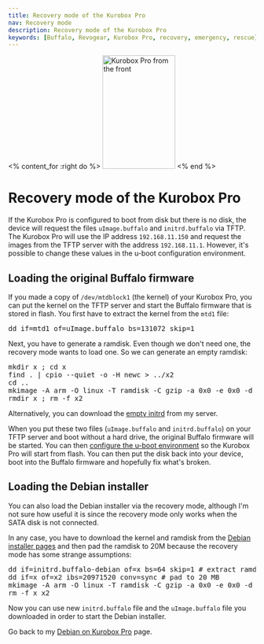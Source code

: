 ```yaml
---
title: Recovery mode of the Kurobox Pro
nav: Recovery mode
description: Recovery mode of the Kurobox Pro
keywords: [Buffalo, Revogear, Kurobox Pro, recovery, emergency, rescue]
---
```


<% content_for :right do %>
<img src = "../images/r_kuroboxpro_front.jpg" class="border" alt="Kurobox Pro from the front" width="148" height="231" />
<% end %>

<h1>Recovery mode of the Kurobox Pro</h1>

If the Kurobox Pro is configured to boot from disk but there is no disk,
the device will request the files `uImage.buffalo` and `initrd.buffalo` via
TFTP.  The Kurobox Pro will use the IP address `192.168.11.150` and request
the images from the TFTP server with the address `192.168.11.1`.  However,
it's possible to change these values in the u-boot configuration
environment.

<h2>Loading the original Buffalo firmware</h2>

If you made a copy of `/dev/mtdblock1` (the kernel) of your Kurobox Pro,
you can put the kernel on the TFTP server and start the Buffalo firmware
that is stored in flash.  You first have to extract the kernel from the
`mtd1` file:

<div class="code">
<pre>
dd if=mtd1 of=uImage.buffalo bs=131072 skip=1
</pre>
</div>

Next, you have to generate a ramdisk.  Even though we don't need one, the
recovery mode wants to load one.  So we can generate an empty ramdisk:

<div class="code">
<pre>
mkdir x ; cd x
find . | cpio --quiet -o -H newc &gt; ../x2
cd ..
mkimage -A arm -O linux -T ramdisk -C gzip -a 0x0 -e 0x0 -d x2 initrd.buffalo
rmdir x ; rm -f x2
</pre>
</div>

Alternatively, you can download the <a href =
"../files/initrd.buffalo-empty">empty initrd</a> from my server.

When you put these two files (`uImage.buffalo` and `initrd.buffalo`) on
your TFTP server and boot without a hard drive, the original Buffalo
firmware will be started.  You can then <a href = "../deinstall/">configure
the u-boot environment</a> so the Kurobox Pro will start from flash.  You
can then put the disk back into your device, boot into the Buffalo firmware
and hopefully fix what's broken.

<h2>Loading the Debian installer</h2>

You can also load the Debian installer via the recovery mode, although I'm
not sure how useful it is since the recovery mode only works when the SATA
disk is not connected.

In any case, you have to download the kernel and ramdisk from the <a href =
"http://ftp.nl.debian.org/debian/dists/stable/main/installer-armel/current/images/orion5x/network-console/buffalo/kuroboxpro/">Debian installer pages</a> and then pad the ramdisk to 20M because the recovery
mode has some strange assumptions:

<div class="code">
<pre>
dd if=initrd.buffalo-debian of=x bs=64 skip=1 # extract ramdisk
dd if=x of=x2 ibs=20971520 conv=sync # pad to 20 MB
mkimage -A arm -O linux -T ramdisk -C gzip -a 0x0 -e 0x0 -d x2 initrd.buffalo
rm -f x x2
</pre>
</div>

Now you can use new `initrd.buffalo` file and the `uImage.buffalo` file you
downloaded in order to start the Debian installer.

Go back to my <a href = "..">Debian on Kurobox Pro</a> page.

